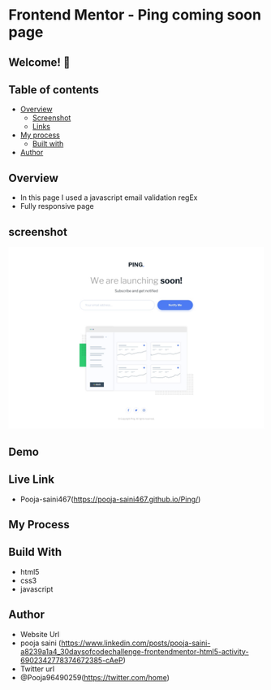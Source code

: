 # Frontend Mentor - Ping coming soon page

## Welcome! 👋

## Table of contents

- [Overview](#overview)
  - [Screenshot](#screenshot)
  - [Links](#links)
- [My process](#my-process)
  - [Built with](#built-with)
- [Author](#author)

## Overview 
- In this page I used a javascript email validation regEx
- Fully responsive page

## screenshot
<img src="https://github.com/Pooja-saini467/Ping/blob/main/design/desktop-design.jpg">

## Demo



## Live Link
- Pooja-saini467(https://pooja-saini467.github.io/Ping/)


## My Process
## Build With
- html5
- css3
- javascript

## Author
- Website Url
- pooja saini (https://www.linkedin.com/posts/pooja-saini-a8239a1a4_30daysofcodechallenge-frontendmentor-html5-activity-6902342778374672385-cAeP)
- Twitter url
- @Pooja96490259(https://twitter.com/home)
